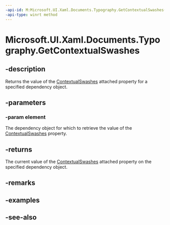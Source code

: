 ```yaml
---
-api-id: M:Microsoft.UI.Xaml.Documents.Typography.GetContextualSwashes(Microsoft.UI.Xaml.DependencyObject)
-api-type: winrt method
---
```


<!-- Method syntax
public int GetContextualSwashes(Windows.UI.Xaml.DependencyObject element)
-->

# Microsoft.UI.Xaml.Documents.Typography.GetContextualSwashes

## -description
Returns the value of the [ContextualSwashes](/uwp/api/microsoft.ui.xaml.documents.typography#xaml-attached-properties) attached property for a specified dependency object.

## -parameters
### -param element
The dependency object for which to retrieve the value of the [ContextualSwashes](/uwp/api/microsoft.ui.xaml.documents.typography#xaml-attached-properties) property.

## -returns
The current value of the [ContextualSwashes](/uwp/api/microsoft.ui.xaml.documents.typography#xaml-attached-properties) attached property on the specified dependency object.

## -remarks

## -examples

## -see-also
